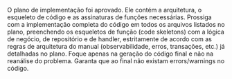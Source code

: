 O plano de implementação foi aprovado. Ele contém a arquitetura, o esqueleto de código e as assinaturas de funções necessárias. Prossiga com a implementação completa do código em todos os arquivos listados no plano, preenchendo os esqueletos de função (code skeletons) com a lógica de negócio, de repositório e de handler, estritamente de acordo com as regras de arquitetura do manual (observabilidade, erros, transações, etc.) já detalhadas no plano. Foque apenas na geração do código final e não na reanálise do problema. Garanta que ao final não existam errors/warnings no código.